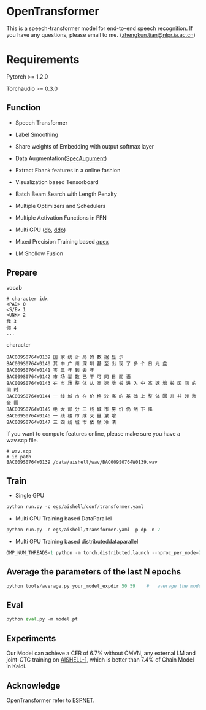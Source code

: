 # OpenTransformer

This is a speech-transformer model for end-to-end speech recognition.
If you have any questions, please email to me. (zhengkun.tian@nlpr.ia.ac.cn)

# Requirements
Pytorch >= 1.2.0

Torchaudio >= 0.3.0

## Function

- Speech Transformer

- Label Smoothing

- Share weights of Embedding with output softmax layer

- Data Augmentation([SpecAugument](https://arxiv.org/abs/1904.08779))

- Extract Fbank features in a online fashion

- Visualization based Tensorboard

- Batch Beam Search with Length Penalty

- Multiple Optimizers and Schedulers

- Multiple Activation Functions in FFN

- Multi GPU ([dp](https://pytorch.org/docs/stable/nn.html#dataparallel), [ddp](https://pytorch.org/docs/stable/nn.html#distributeddataparallel))

- Mixed Precision Training based [apex](https://github.com/NVIDIA/apex)

- LM Shollow Fusion

## Prepare
vocab
```
# character idx
<PAD> 0
<S/E> 1
<UNK> 2
我 3
你 4
...
```
character
```
BAC009S0764W0139 国 家 统 计 局 的 数 据 显 示
BAC009S0764W0140 其 中 广 州 深 圳 甚 至 出 现 了 多 个 日 光 盘
BAC009S0764W0141 零 三 年 到 去 年
BAC009S0764W0142 市 场 基 数 已 不 可 同 日 而 语
BAC009S0764W0143 在 市 场 整 体 从 高 速 增 长 进 入 中 高 速 增 长 区 间 的 同 时
BAC009S0764W0144 一 线 城 市 在 价 格 较 高 的 基 础 上 整 体 回 升 并 领 涨 全 国
BAC009S0764W0145 绝 大 部 分 三 线 城 市 房 价 仍 然 下 降
BAC009S0764W0146 一 线 楼 市 成 交 量 激 增
BAC009S0764W0147 三 四 线 城 市 依 然 冷 清
```
if you want to compute features online, please make sure you have a wav.scp file.
```
# wav.scp
# id path
BAC009S0764W0139 /data/aishell/wav/BAC009S0764W0139.wav
```

## Train
- Single GPU
```python
python run.py -c egs/aishell/conf/transformer.yaml
```
- Multi GPU Training based DataParallel
```python
python run.py -c egs/aishell/transformer.yaml -p dp -n 2
```
- Multi GPU Training based distributeddataparallel
```python
OMP_NUM_THREADS=1 python -m torch.distributed.launch --nproc_per_node=2 run.py -c egs/aishell/transformer.yaml -p ddp -n 2
```

## Average the parameters of the last N epochs
```python
python tools/average.py your_model_expdir 50 59    #   average the models from 50-th epoch to 59-th epoch
```

## Eval
```python
python eval.py -m model.pt
```

## Experiments
Our Model can achieve a CER of 6.7% without CMVN, any external LM and joint-CTC training on [AISHELL-1](http://www.openslr.org/33/), which is better than 7.4% of Chain Model in Kaldi.

## Acknowledge
OpenTransformer refer to [ESPNET](https://github.com/espnet/espnet).
